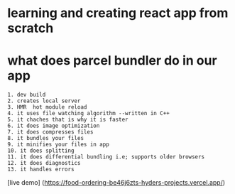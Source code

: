 # learning and creating react app from scratch
# what does parcel bundler do in our app
    1. dev build
    2. creates local server
    3. HMR  hot module reload
    4. it uses file watching algorithm --written in C++
    5. it chaches that is why it is faster 
    6. it does image optimization
    7. it does compresses files
    8. it bundles your files
    9. it minifies your files in app
    10. it does splitting 
    11. it does differential bundling i.e; supports older browsers
    12. it does diagnostics
    13. it handles errors 
[live demo] (https://food-ordering-be46j6zts-hyders-projects.vercel.app/)
